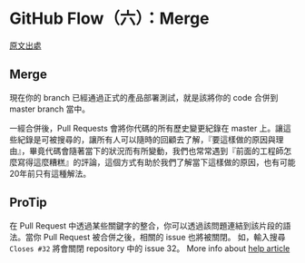 # GitHub Flow（六）：Merge
[原文出處](https://guides.github.com/introduction/flow/)

## Merge

現在你的 branch 已經通過正式的產品部署測試，就是該將你的 code 合併到 master branch 當中。

一經合併後，Pull Requests 會將你代碼的所有歷史變更紀錄在 master 上。讓這些紀錄是可被搜尋的，讓所有人可以隨時的回顧去了解，『要這樣做的原因與理由』，畢竟代碼會隨著當下的狀況而有所變動，我們也常常遇到『前面的工程師怎麼寫得這麼糟糕』的評論，這個方式有助於我們了解當下這樣做的原因，也有可能20年前只有這種解法。

## ProTip

在 Pull Request 中透過某些關鍵字的整合，你可以透過該問題連結到該片段的語法。當你 Pull Request 被合併之後，相關的 issue 也將被關閉。
如，輸入搜尋 ```Closes #32``` 將會關閉 repository 中的 issue 32。
More info about [help article](https://help.github.com/articles/closing-issues-via-commit-messages)  